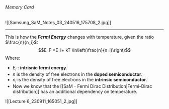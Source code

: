 ###### Memory Card
![[Samsung_SaM_Notes_03_240516_175708_2.jpg]]

----
This is how the ***Fermi Energy*** changes with temperature, given the ratio $\frac{n}{n_i}$:$$E_F  =E_i+ kT \ln\left(\frac{n}{n_i}\right)$$Where:
- $E_i$ : **intrisnic fermi energy**.
- $n$ is the density of free electrons in the **doped semiconductor**.
- $n_i$ is the density of free electrons in the **intrinsic semiconductor**.
- Now we know that the [[SaM - Fermi Dirac Distribution|Fermi-Dirac distribution]] has an additional dependency on temperature.

![[Lecture 6_230911_165051_2.jpg]]